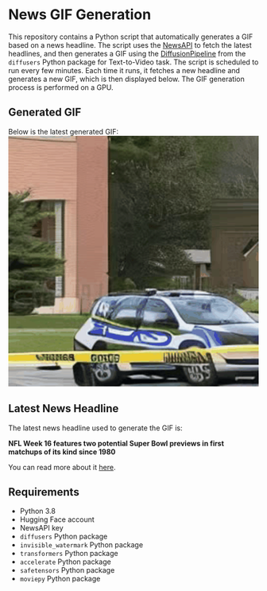# News GIF Generation
This repository contains a Python script that automatically generates a GIF based on a news headline. The script uses the [NewsAPI](https://newsapi.org/) to fetch the latest headlines, and then generates a GIF using the [DiffusionPipeline](https://github.com/huggingface/diffusers) from the `diffusers` Python package for Text-to-Video task.
The script is scheduled to run every few minutes. Each time it runs, it fetches a new headline and generates a new GIF, which is then displayed below. The GIF generation process is performed on a GPU.

## Generated GIF
Below is the latest generated GIF:
![Generated GIF](output.gif?raw=true&v=1703128155)

## Latest News Headline
The latest news headline used to generate the GIF is:

**NFL Week 16 features two potential Super Bowl previews in first matchups of its kind since 1980**

You can read more about it [here](https://www.cbssports.com/nfl/news/nfl-week-16-features-two-potential-super-bowl-previews-in-first-matchups-of-its-kind-since-1980/).

## Requirements
- Python 3.8
- Hugging Face account
- NewsAPI key
- `diffusers` Python package
- `invisible_watermark` Python package
- `transformers` Python package
- `accelerate` Python package
- `safetensors` Python package
- `moviepy` Python package
